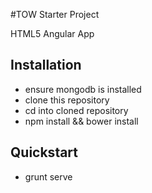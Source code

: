 #TOW Starter Project

HTML5 Angular App

## Installation
* ensure mongodb is installed
* clone this repository
* cd into cloned repository
* npm install && bower install

## Quickstart
* grunt serve
